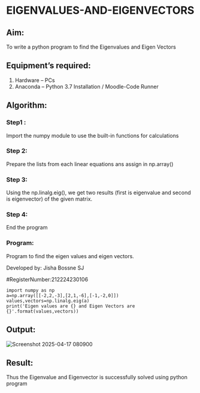 # EIGENVALUES-AND-EIGENVECTORS
## Aim:
To write a python program to find the Eigenvalues and Eigen Vectors
## Equipment’s required:
1. 	Hardware – PCs
2. 	Anaconda – Python 3.7 Installation / Moodle-Code Runner
## Algorithm:
### Step1 : 
Import the numpy module to use the built-in functions for calculations
### Step 2:
Prepare the lists from each linear equations ans assign in np.array()
### Step 3: 
Using the np.linalg.eig(), we get two results (first is eigenvalue and second is eigenvector) of the given matrix.
### Step 4:
End the program
### Program:
Program to find the eigen values and eigen vectors.

Developed by: Jisha Bossne SJ

#RegisterNumber:212224230106
```
import numpy as np
a=np.array([[-2,2,-3],[2,1,-6],[-1,-2,0]])
values,vectors=np.linalg.eig(a)
print('Eigen values are {} and Eigen Vectors are {}'.format(values,vectors))
```
## Output:

![Screenshot 2025-04-17 080900](https://github.com/user-attachments/assets/23147dc6-5abe-44f7-a992-9a9c50bbc005)

## Result:
Thus the Eigenvalue and Eigenvector is successfully solved using python program
